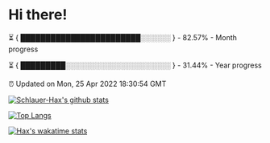 # Hi there!

⏳ { ████████████████████████░░░░░░ } - 82.57% - Month progress

⏳ { █████████░░░░░░░░░░░░░░░░░░░░░ } - 31.44% - Year progress

⏰ Updated on Mon, 25 Apr 2022 18:30:54 GMT


[![Schlauer-Hax's github stats](https://github-readme-stats.vercel.app/api?username=Schlauer-Hax&show_icons=true&theme=dark&count_private=true)](https://github.com/Schlauer-Hax)


[![Top Langs](https://github-readme-stats.vercel.app/api/top-langs/?username=Schlauer-Hax&layout=compact&theme=dark)](https://github.com/Schlauer-Hax?tab=repositories)


[![Hax's wakatime stats](https://github-readme-stats.vercel.app/api/wakatime?username=Hax&theme=dark)](https://wakatime.com/@Hax)

